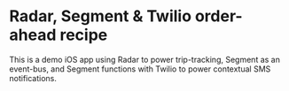 # Radar, Segment & Twilio order-ahead recipe

This is a demo iOS app using Radar to power trip-tracking, Segment as an
event-bus, and Segment functions with Twilio to power contextual SMS
notifications.
